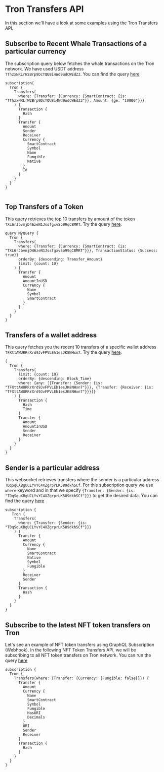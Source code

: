 # Tron Transfers API

In this section we'll have a look at some examples using the Tron Transfers API.

<head>
<meta name="title" content="Tron Transfers API"/>
<meta name="description" content="Get all historical & realtime transfers details for an address or a contract, capturing internal transfers, external transfers and token transfers."/>
<meta name="keywords" content="Tron transfers api, Tron transfers python api, Tron transfers scan api, Tron transfers api docs, transfers crypto api, transfers blockchain api, Tron network api"/>
<meta name="robots" content="index, follow"/>
<meta http-equiv="Content-Type" content="text/html; charset=utf-8"/>
<meta name="language" content="English"/>

<!-- Open Graph / Facebook -->

<meta property="og:type" content="website" />
<meta
  property="og:title"
  content="Tron Transfers API"
/>
<meta
  property="og:description"
  content="Get all historical & realtime transfers for an address or a contract, capturing internal transfers, external transfers and token transfers."
/>

<!-- Twitter -->

<meta property="twitter:card" content="summary_large_image" />
<meta property="twitter:title" content="Tron Transfers API" />
<meta property="twitter:description" content="Get all historical & realtime transfers for an address or a contract, capturing internal transfers, external transfers and token transfers." />
</head>

## Subscribe to Recent Whale Transactions of a particular currency

The subscription query below fetches the whale transactions on the Tron network. We have used USDT address `TThzxNRLrW2Brp9DcTQU8i4Wd9udCWEdZ3`. You can find the query [here](https://ide.bitquery.io/Whale-transfers-of-USDT-on-Tron)

```
subscription{
  Tron {
    Transfers(
      where: {Transfer: {Currency: {SmartContract: {is: "TThzxNRLrW2Brp9DcTQU8i4Wd9udCWEdZ3"}}, Amount: {ge: "10000"}}}
    ) {
      Transaction {
        Hash
      }
      Transfer {
        Amount
        Sender
        Receiver
        Currency {
          SmartContract
          Symbol
          Name
          Fungible
          Native
        }
        Id
      }
    }
  }
}


```

## Top Transfers of a Token

This query retrieves the top 10 transfers by amount of the token `TXL6rJbvmjD46zeN1JssfgxvSo99qC8MRT`. Try the query [here](https://ide.bitquery.io/top-transfers-of-a-token_2).

```
query MyQuery {
  Tron {
    Transfers(
      where: {Transfer: {Currency: {SmartContract: {is: "TXL6rJbvmjD46zeN1JssfgxvSo99qC8MRT"}}}, TransactionStatus: {Success: true}}
      orderBy: {descending: Transfer_Amount}
      limit: {count: 10}
    ) {
      Transfer {
        Amount
        AmountInUSD
        Currency {
          Name
          Symbol
          SmartContract
        }
      }
    }
  }
}
```

## Transfers of a wallet address

This query fetches you the recent 10 transfers of a specific wallet address `TFXttAWURRrXrd9JvFPVLEh1esJK8NHxn7`. Try the query [here](https://ide.bitquery.io/Transfers-of-a-wallet).

```
{
  Tron {
    Transfers(
      limit: {count: 10}
      orderBy: {descending: Block_Time}
      where: {any: [{Transfer: {Sender: {is: "TFXttAWURRrXrd9JvFPVLEh1esJK8NHxn7"}}}, {Transfer: {Receiver: {is: "TFXttAWURRrXrd9JvFPVLEh1esJK8NHxn7"}}}]}
    ) {
      Transaction {
        Hash
        Time
      }
      Transfer {
        Amount
        AmountInUSD
        Sender
        Receiver
      }
    }
  }
}
```

## Sender is a particular address

This websocket retrieves transfers where the sender is a particular address `TDqSquXBgUCLYvYC4XZgrprLK589dkhSCf`. For this subscription query we use `where` keyword and in that we specify `{Transfer: {Sender: {is: "TDqSquXBgUCLYvYC4XZgrprLK589dkhSCf"}}}` to get the desired data. You can find the query [here](https://ide.bitquery.io/Sender-is-particular-address)

```
subscription {
   Tron {
    Transfers(
      where: {Transfer: {Sender: {is: "TDqSquXBgUCLYvYC4XZgrprLK589dkhSCf"}}}
    ) {
      Transfer {
        Amount
        Currency {
          Name
          SmartContract
          Native
          Symbol
          Fungible
        }
        Receiver
        Sender
      }
      Transaction {
        Hash
      }
    }
  }
}

```

## Subscribe to the latest NFT token transfers on Tron

Let's see an example of NFT token transfers using GraphQL Subscription (Webhook). In the following NFT Token Transfers API, we will be subscribing to all NFT token transfers on Tron network. You can run the query [here](https://ide.bitquery.io/NFT-Token-Transfers-API_5)

```
subscription {
  Tron {
    Transfers(where: {Transfer: {Currency: {Fungible: false}}}) {
      Transfer {
        Amount
        Currency {
          Name
          SmartContract
          Symbol
          Fungible
          HasURI
          Decimals
        }
        URI
        Sender
        Receiver
      }
      Transaction {
        Hash
      }
    }
  }
}


```
